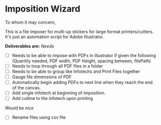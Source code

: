 # Imposition Wizard

To whom it may concern,

This is a file imposer for multi-up stickers for large format printers/cutters. It's just an automation script for Adobe Illustrator.


**Deliverables are:**
*Needs*
- [ ] Needs to be able to impose with PDFs in illustrator if given the following (Quantity needed, PDF width, PDF Height, spacing between, filePath)
- [ ] Needs to loop through all PDF files in a folder
- [ ] Needs to be able to group like Infotechs and Print Files together
- [ ] Gauge file dimensions of PDF
- [ ] Automatically begin adding PDFs to next line when they reach the end of the canvas.
- [ ] Add single infotech at beginning of imposition.
- [ ] Add cutline to the infotech upon printing

*Would be nice*
- [ ] Rename files using csv file
